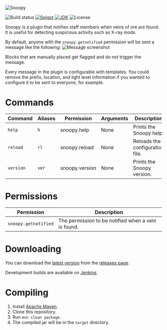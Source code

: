 ![Snoopy](https://static.sweepy.pw/Snoopy/logo.png)

![Build status](https://api.travis-ci.org/sweepyoface/Snoopy.svg?branch=master)
[![Spigot](https://img.shields.io/badge/Spigot-Project%20Page-yellow.svg)](https://www.spigotmc.org/resources/snoopy.43288/)
[![JDK](https://img.shields.io/badge/JDK-1.8-blue.svg)](http://www.oracle.com/technetwork/java/javase/downloads/jre8-downloads-2133155.html)
![License](https://img.shields.io/github/license/sweepyoface/ItemToken.svg)

Snoopy is a plugin that notifies staff members when veins of ore are found. It is useful for detecting suspicious activity such as X-ray mods.

By default, anyone with the `snoopy.getnotified` permission will be sent a message like the following:
![Message screenshot](https://sweepyoface.github.io/Snoopy/message.png)

Blocks that are manually placed get flagged and do not trigger the message.

Every message in the plugin is configurable with templates. You could remove the prefix, location, and light level information if you wanted to configure it to be sent to everyone, for example.

# Commands
| Command | Aliases |Permission | Arguments | Description |
| --- | --- | --- | --- | --- |
| `help` | `h` | snoopy.help | None | Prints the Snoopy help. |
| `reload`| `rl` |  snoopy.reload | None | Reloads the configuration file. |
| `version`| `ver` | snoopy.version | None | Prints the Snoopy version. |

# Permissions
| Permission | Description |
| --- | --- |
| `snoopy.getnotified` | The permission to be notified when a vein is found. |

# Downloading
You can download the [latest version](https://github.com/sweepyoface/Snoopy/releases/latest) from the [releases page](https://github.com/sweepyoface/Snoopy/releases).

Development builds are available on [Jenkins](https://ci.sweepy.pw/job/Snoopy/).

# Compiling
1. Install [Apache Maven](https://maven.apache.org/).
2. Clone this repository.
3. Run `mvn clean package`.
4. The compiled jar will be in the `target` directory.